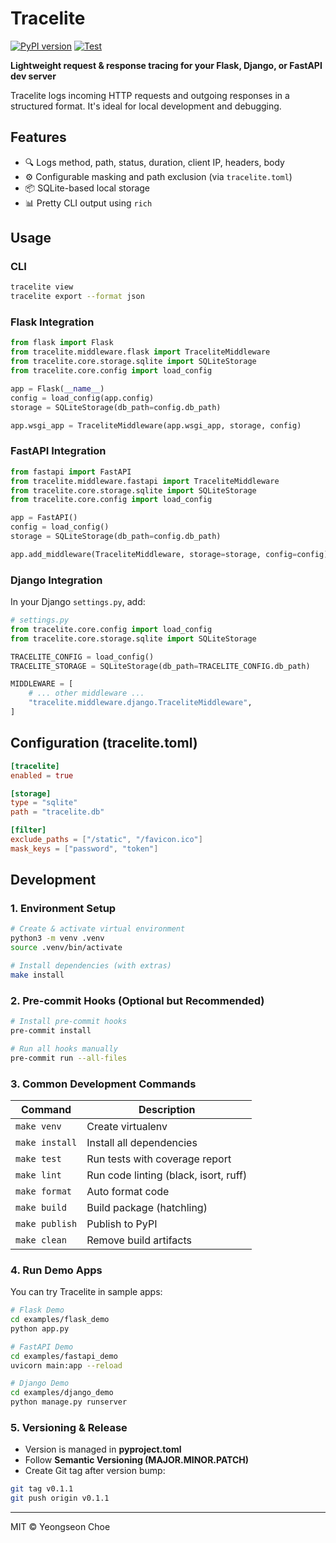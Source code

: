 # Tracelite

[![PyPI version](https://img.shields.io/pypi/v/tracelite)](https://pypi.org/project/tracelite/)
[![Test](https://github.com/yeongseon/tracelite/actions/workflows/test.yml/badge.svg)](https://github.com/yeongseon/tracelite/actions/workflows/test.yml)

**Lightweight request & response tracing for your Flask, Django, or FastAPI dev server**

Tracelite logs incoming HTTP requests and outgoing responses in a structured format. It's ideal for local development and debugging.

## Features
- 🔍 Logs method, path, status, duration, client IP, headers, body
- ⚙️ Configurable masking and path exclusion (via `tracelite.toml`)
- 📦 SQLite-based local storage
- 📊 Pretty CLI output using `rich`

## Usage
### CLI
```bash
tracelite view
tracelite export --format json
```

### Flask Integration
```python
from flask import Flask
from tracelite.middleware.flask import TraceliteMiddleware
from tracelite.core.storage.sqlite import SQLiteStorage
from tracelite.core.config import load_config

app = Flask(__name__)
config = load_config(app.config)
storage = SQLiteStorage(db_path=config.db_path)

app.wsgi_app = TraceliteMiddleware(app.wsgi_app, storage, config)
```

### FastAPI Integration
```python
from fastapi import FastAPI
from tracelite.middleware.fastapi import TraceliteMiddleware
from tracelite.core.storage.sqlite import SQLiteStorage
from tracelite.core.config import load_config

app = FastAPI()
config = load_config()
storage = SQLiteStorage(db_path=config.db_path)

app.add_middleware(TraceliteMiddleware, storage=storage, config=config)
```

### Django Integration

In your Django `settings.py`, add:

```python
# settings.py
from tracelite.core.config import load_config
from tracelite.core.storage.sqlite import SQLiteStorage

TRACELITE_CONFIG = load_config()
TRACELITE_STORAGE = SQLiteStorage(db_path=TRACELITE_CONFIG.db_path)

MIDDLEWARE = [
    # ... other middleware ...
    "tracelite.middleware.django.TraceliteMiddleware",
]
```

## Configuration (tracelite.toml)
```toml
[tracelite]
enabled = true

[storage]
type = "sqlite"
path = "tracelite.db"

[filter]
exclude_paths = ["/static", "/favicon.ico"]
mask_keys = ["password", "token"]
```


## Development

### 1. Environment Setup

```bash
# Create & activate virtual environment
python3 -m venv .venv
source .venv/bin/activate

# Install dependencies (with extras)
make install
```

### 2. Pre-commit Hooks (Optional but Recommended)

```bash
# Install pre-commit hooks
pre-commit install

# Run all hooks manually
pre-commit run --all-files
```

### 3. Common Development Commands

| Command             | Description                           |
|---------------------|---------------------------------------|
| `make venv`         | Create virtualenv                     |
| `make install`      | Install all dependencies              |
| `make test`         | Run tests with coverage report        |
| `make lint`         | Run code linting (black, isort, ruff) |
| `make format`       | Auto format code                      |
| `make build`        | Build package (hatchling)             |
| `make publish`      | Publish to PyPI                       |
| `make clean`        | Remove build artifacts                |

### 4. Run Demo Apps

You can try Tracelite in sample apps:

```bash
# Flask Demo
cd examples/flask_demo
python app.py

# FastAPI Demo
cd examples/fastapi_demo
uvicorn main:app --reload

# Django Demo
cd examples/django_demo
python manage.py runserver
```

### 5. Versioning & Release

- Version is managed in **pyproject.toml**
- Follow **Semantic Versioning (MAJOR.MINOR.PATCH)**
- Create Git tag after version bump:

```bash
git tag v0.1.1
git push origin v0.1.1
```


---

MIT © Yeongseon Choe